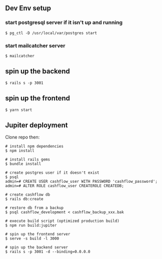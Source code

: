 ## Dev Env setup

### start postgresql server if it isn't up and running  
```
$ pg_ctl -D /usr/local/var/postgres start
```

### start mailcatcher server  
```
$ mailcatcher
```

## spin up the backend
```
$ rails s -p 3001
```

## spin up the frontend
```
$ yarn start
```



## Jupiter deployment

Clone repo then:
```
# install npm dependencies 
$ npm install

# install rails gems 
$ bundle install

# create postgres user if it doesn't exist
$ psql
admin=# CREATE USER cashflow_user WITH PASSWORD 'cashflow_password';
admin=# ALTER ROLE cashflow_user CREATEROLE CREATEDB;

# create cashflow db
$ rails db:create

# restore db from a backup
$ psql cashflow_development < cashflow_backup_xxx.bak

# execute build script (optimized production build)
$ npm run build:jupiter

# spin up the frontend server
$ serve -s build -l 3000

# spin up the backend server
$ rails s -p 3001 -d --binding=0.0.0.0
